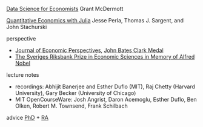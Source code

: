 
[Data Science for Economists](https://github.com/uo-ec607/lectures) Grant McDermott

[Quantitative Economics with Julia](https://julia.quantecon.org/intro.html) Jesse Perla, Thomas J. Sargent, and John Stachurski

perspective
- [Journal of Economic Perspectives](https://www.aeaweb.org/journals/jep/search-results?ArticleSearch%5Bwithin%5D%5Barticletitle%5D=1&ArticleSearch%5Bwithin%5D%5Barticleabstract%5D=1&ArticleSearch%5Bwithin%5D%5Bauthorlast%5D=1&JelClass%5Bvalue%5D=0&journal=3&ArticleSearch%5Bq%5D=econometrics), [John Bates Clark Medal](https://www.aeaweb.org/about-aea/honors-awards/bates-clark)
- [The Sveriges Riksbank Prize in Economic Sciences in Memory of Alfred Nobel](https://www.nobelprize.org/prizes/economic-sciences/)


lecture notes
- recordings: Abhijit Banerjee and Esther Duflo (MIT), Raj Chetty (Harvard University), Gary Becker (University of Chicago)
- MIT OpenCourseWare: Josh Angrist, Daron Acemoglu, Esther Duflo, Ben Olken, Robert M. Townsend, Frank Schilbach
  
advice [PhD](https://sites.google.com/view/econgradadvice/) + [RA](https://github.com/gentzkow/lab-manual/wiki)
